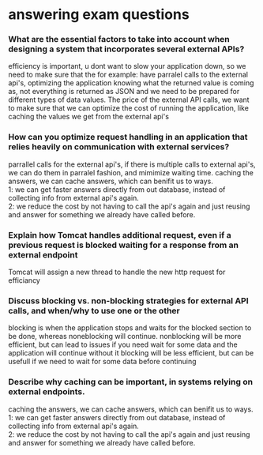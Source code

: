 # answering exam questions
### What are the essential factors to take into account when designing a system that incorporates several external APIs?
efficiency is important, u dont want to slow your application down, so we need to make sure that the for example: have parralel calls to the external api's, optimizing the application
knowing what the returned value is coming as, not everything is returned as JSON and we need to be prepared for different types of data values.
The price of the external API calls, we want to make sure that we can optimize the cost of running the application, like caching the values we get from the external api's
### How can you optimize request handling in an application that relies heavily on communication with external services?
parrallel calls for the external api's, if there is multiple calls to external api's, we can do them in parralel fashion, and mimimize waiting time.
caching the answers, we can cache answers, which can benifit us to ways. <br> 1: we can get faster answers directly from out database, instead of collecting info from external api's again. <br> 2: we reduce the cost by not having to call the api's again and just reusing and answer for something we already have called before.
### Explain how Tomcat handles additional request, even if a previous request is blocked waiting for a response from an external endpoint
Tomcat will assign a new thread to handle the new http request for efficiancy
### Discuss blocking vs. non-blocking strategies for external API calls, and when/why to use one or the other
blocking is when the application stops and waits for the blocked section to be done, whereas noneblocking will continue.
nonblocking will be more efficient, but can lead to issues if you need wait for some data and the application will continue without it
blocking will be less efficient, but can be usefull if we need to wait for some data before continuing
### Describe why caching can be important, in systems relying on external endpoints. 
caching the answers, we can cache answers, which can benifit us to ways. <br> 1: we can get faster answers directly from out database, instead of collecting info from external api's again. <br> 2: we reduce the cost by not having to call the api's again and just reusing and answer for something we already have called before.
